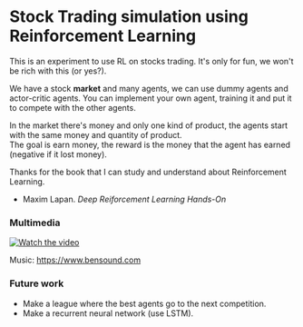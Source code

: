 # Stock Trading simulation using Reinforcement Learning

This is an experiment to use RL on stocks trading. It's only for fun, we won't be rich with this (or yes?).  

We have a stock **market** and many agents, we can use dummy agents and actor-critic agents. You can implement your own agent, training it and put it to compete with the other agents.  

In the market there's money and only one kind of product, the agents start with the same money and quantity of product.  
The goal is earn money, the reward is the money that the agent has earned (negative if it lost money).

Thanks for the book that I can study and understand about Reinforcement Learning.  
* Maxim Lapan. *Deep Reiforcement Learning Hands-On*


### Multimedia

[![Watch the video](https://img.youtube.com/vi/-rv1zS5pkJA/hqdefault.jpg)](https://www.youtube.com/watch?v=-rv1zS5pkJA)

Music: https://www.bensound.com

### Future work
* Make a league where the best agents go to the next competition.
* Make a recurrent neural network (use LSTM).

